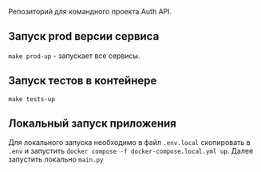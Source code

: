 Репозиторий для командного проекта Auth API.

## Запуск prod версии сервиса

`make prod-up` - запускает все сервисы.

## Запуск тестов в контейнере

`make tests-up`



## Локальный запуск приложения

Для локального запуска необходимо в файл `.env.local` скопировать в `.env`
и запустить `docker compose -f docker-compose.local.yml up`. Далее запустить локально `main.py`

